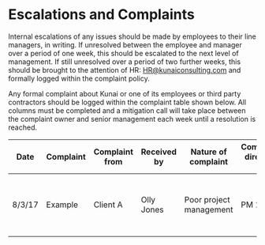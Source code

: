 # Escalations and Complaints
Internal escalations of any issues should be made by employees to their line managers, in writing. If unresolved between the employee and manager over a period of one week, this should be escalated to the next level of management. If still unresolved over a period of two further weeks, this should be brought to the attention of HR: HR@kunaiconsulting.com and formally logged within the complaint policy.

Any formal complaint about Kunai or one of its employees or third party contractors should be logged within the complaint table shown below. All columns must be completed and a mitigation call will take place between the complaint owner and senior management each week until a resolution is reached.

| Date | Complaint | Complaint from | Received by | Nature of complaint | Complaint directed at | Kunai owner | Next steps | Follow up notes | Status
| --- | --- | --- | --- | --- | --- | --- | --- | --- | --- |
| 8/3/17 | Example | Client A | Olly Jones | Poor project management | PM 123 | Olly Jones | Formal client review | Complaint validated, PM changed on account | Unresolved
